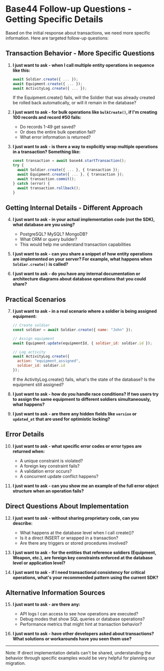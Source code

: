# Base44 Follow-up Questions - Getting Specific Details

Based on the initial response about transactions, we need more specific information. Here are targeted follow-up questions:

## Transaction Behavior - More Specific Questions

1. **I just want to ask - when I call multiple entity operations in sequence like this:**
   ```javascript
   await Soldier.create({ ... });
   await Equipment.create({ ... });
   await ActivityLog.create({ ... });
   ```
   If the Equipment.create() fails, will the Soldier that was already created be rolled back automatically, or will it remain in the database?

2. **I just want to ask - for bulk operations like `bulkCreate()`, if I'm creating 100 records and record #50 fails:**
   - Do records 1-49 get saved?
   - Or does the entire bulk operation fail?
   - What error information is returned?

3. **I just want to ask - is there a way to explicitly wrap multiple operations in a transaction? Something like:**
   ```javascript
   const transaction = await base44.startTransaction();
   try {
     await Soldier.create({ ... }, { transaction });
     await Equipment.create({ ... }, { transaction });
     await transaction.commit();
   } catch (error) {
     await transaction.rollback();
   }
   ```

## Getting Internal Details - Different Approach

4. **I just want to ask - in your actual implementation code (not the SDK), what database are you using?**
   - PostgreSQL? MySQL? MongoDB?
   - What ORM or query builder?
   - This would help me understand transaction capabilities

5. **I just want to ask - can you share a snippet of how entity operations are implemented on your server? For example, what happens when `Soldier.create()` is called?**

6. **I just want to ask - do you have any internal documentation or architecture diagrams about database operations that you could share?**

## Practical Scenarios

7. **I just want to ask - in a real scenario where a soldier is being assigned equipment:**
   ```javascript
   // Create soldier
   const soldier = await Soldier.create({ name: "John" });
   
   // Assign equipment
   await Equipment.update(equipmentId, { soldier_id: soldier.id });
   
   // Log activity
   await ActivityLog.create({ 
     action: "equipment_assigned",
     soldier_id: soldier.id 
   });
   ```
   If the ActivityLog.create() fails, what's the state of the database? Is the equipment still assigned?

8. **I just want to ask - how do you handle race conditions? If two users try to assign the same equipment to different soldiers simultaneously, what happens?**

9. **I just want to ask - are there any hidden fields like `version` or `updated_at` that are used for optimistic locking?**

## Error Details

10. **I just want to ask - what specific error codes or error types are returned when:**
    - A unique constraint is violated?
    - A foreign key constraint fails?
    - A validation error occurs?
    - A concurrent update conflict happens?

11. **I just want to ask - can you show me an example of the full error object structure when an operation fails?**

## Direct Questions About Implementation

12. **I just want to ask - without sharing proprietary code, can you describe:**
    - What happens at the database level when I call create()?
    - Is it a direct INSERT or wrapped in a transaction?
    - Are there any triggers or stored procedures involved?

13. **I just want to ask - for the entities that reference soldiers (Equipment, Weapon, etc.), are foreign key constraints enforced at the database level or application level?**

14. **I just want to ask - if I need transactional consistency for critical operations, what's your recommended pattern using the current SDK?**

## Alternative Information Sources

15. **I just want to ask - are there any:**
    - API logs I can access to see how operations are executed?
    - Debug modes that show SQL queries or database operations?
    - Performance metrics that might hint at transaction behavior?

16. **I just want to ask - have other developers asked about transactions? What solutions or workarounds have you seen them use?**

---

Note: If direct implementation details can't be shared, understanding the behavior through specific examples would be very helpful for planning our migration.